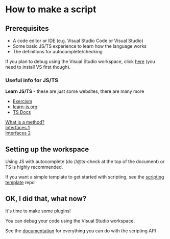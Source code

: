 # How to make a script

## Prerequisites
- A code editor or IDE (e.g. Visual Studio Code or Visual Studio)
- Some basic JS/TS experience to learn how the language works
- The definitions for autocomplete/checking

If you plan to debug using the Visual Studio workspace, click [here](https://.com/LatiteScripting/Scripts/blob/master/debugging.md) (you need to install VS first though).  
### Useful info for JS/TS
**Learn JS/TS** - these are just some websites, there are many more
- [Exercism](https://exercism.org/)
- [learn-js.org](https://www.learn-js.org/) 
- [TS Docs](https://www.typescriptlang.org/docs/)


[What is a method?](https://www.w3schools.com/js/js_object_methods.asp)  
[Interfaces 1](https://www.typescriptlang.org/docs/handbook/2/objects.html)  
[Interfaces 2](https://stackoverflow.com/questions/67362268/what-is-an-interface-in-javascript)  


## Setting up the workspace
Using JS with autocomplete (do //@ts-check at the top of the document) or TS is highly recommended.

If you want a simple template to get started with scripting, see the [scripting template](https://github.com/LatiteScripting/Template) repo

## OK, I did that, what now?
It's time to make some plugins!

You can debug your code using the Visual Studio workspace.

See the [documentation](https://latitescripting.github.io/) for everything you can do with the scripting API